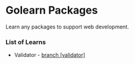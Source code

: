 Golearn Packages
====================================
Learn any packages to support web development.


### List of Learns
* Validator - [branch [validator]](htt)